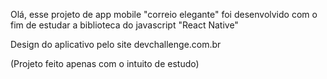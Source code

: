 Olá, esse projeto de app mobile "correio elegante" foi desenvolvido com o fim de estudar a biblioteca do javascript "React Native"

Design do aplicativo pelo site devchallenge.com.br 

(Projeto feito apenas com o intuito de estudo)
